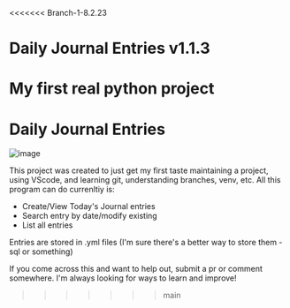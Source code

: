 <<<<<<< Branch-1-8.2.23
# Daily Journal Entries v1.1.3
My first real python project
=======
# Daily Journal Entries
![image](https://github.com/Alderinn/proj/assets/117390396/f2b435eb-dab9-40ca-bb1e-cc5ea8c7408c)

This project was created to just get my first taste maintaining a project, using VScode, and learning git, understanding branches, venv, etc. 
All this program can do currenltiy is:
- Create/View Today's Journal entries
- Search entry by date/modify existing
- List all entries

Entries are stored in .yml files (I'm sure there's a better way to store them -sql or something)

If you come across this and want to help out, submit a pr or comment somewhere. I'm always looking for ways to learn and improve!
>>>>>>> main
